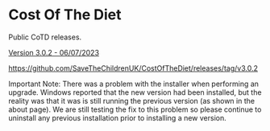 # Cost Of The Diet

Public CoTD releases.

[Version 3.0.2 - 06/07/2023](https://github.com/SaveTheChildrenUK/CostOfTheDiet/releases/download/v3.0.2/Cost-of-The-Diet-Setup-3.0.2.exe)

https://github.com/SaveTheChildrenUK/CostOfTheDiet/releases/tag/v3.0.2

Important Note: 
There was a problem with the installer when performing an upgrade. Windows reported that the new version had been installed, but the reality was that it was is still running the previous version (as shown in the about page). We are still testing the fix to this problem so please continue to uninstall any previous installation prior to installing a new version.
